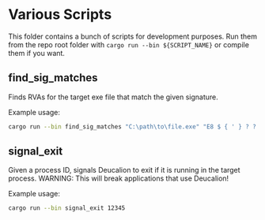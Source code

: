 # Various Scripts

This folder contains a bunch of scripts for development purposes.
Run them from the repo root folder with `cargo run --bin ${SCRIPT_NAME}`
or compile them if you want.

## find_sig_matches

Finds RVAs for the target exe file that match the given signature.

Example usage:
```bash
cargo run --bin find_sig_matches "C:\path\to\file.exe" "E8 $ { ' } ? ? ? ?"
```

## signal_exit

Given a process ID, signals Deucalion to exit if it is running in the target
process. WARNING: This will break applications that use Deucalion!

Example usage:
```bash
cargo run --bin signal_exit 12345
```